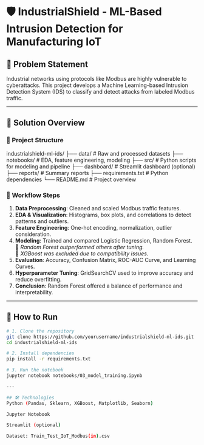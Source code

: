 # 🛡️ IndustrialShield - ML-Based Intrusion Detection for Manufacturing IoT

## 🎯 Problem Statement
Industrial networks using protocols like Modbus are highly vulnerable to cyberattacks. This project develops a Machine Learning-based Intrusion Detection System (IDS) to classify and detect attacks from labeled Modbus traffic.

---

## 🧠 Solution Overview

### 📂 Project Structure
industrialshield-ml-ids/
├── data/ # Raw and processed datasets
├── notebooks/ # EDA, feature engineering, modeling
├── src/ # Python scripts for modeling and pipeline
├── dashboard/ # Streamlit dashboard (optional)
├── reports/ # Summary reports
├── requirements.txt # Python dependencies
└── README.md # Project overview


### 🔬 Workflow Steps
1. **Data Preprocessing**: Cleaned and scaled Modbus traffic features.
2. **EDA & Visualization**: Histograms, box plots, and correlations to detect patterns and outliers.
3. **Feature Engineering**: One-hot encoding, normalization, outlier consideration.
4. **Modeling**: Trained and compared Logistic Regression, Random Forest.  
   🔸 *Random Forest outperformed others after tuning.*  
   🔸 *XGBoost was excluded due to compatibility issues.*
5. **Evaluation**: Accuracy, Confusion Matrix, ROC-AUC Curve, and Learning Curves.
6. **Hyperparameter Tuning**: GridSearchCV used to improve accuracy and reduce overfitting.
7. **Conclusion**: Random Forest offered a balance of performance and interpretability.

---

## 🚀 How to Run
```bash
# 1. Clone the repository
git clone https://github.com/yourusername/industrialshield-ml-ids.git
cd industrialshield-ml-ids

# 2. Install dependencies
pip install -r requirements.txt

# 3. Run the notebook
jupyter notebook notebooks/03_model_training.ipynb

---

## 🛠 Technologies
Python (Pandas, Sklearn, XGBoost, Matplotlib, Seaborn)

Jupyter Notebook

Streamlit (optional)

Dataset: Train_Test_IoT_Modbus(in).csv

